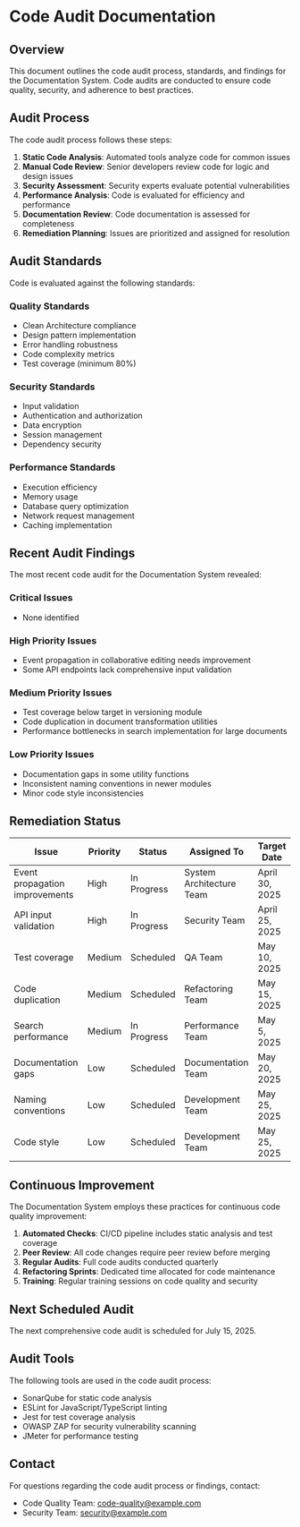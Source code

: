 # Code Audit Documentation

## Overview

This document outlines the code audit process, standards, and findings for the Documentation System. Code audits are conducted to ensure code quality, security, and adherence to best practices.

## Audit Process

The code audit process follows these steps:

1. **Static Code Analysis**: Automated tools analyze code for common issues
2. **Manual Code Review**: Senior developers review code for logic and design issues
3. **Security Assessment**: Security experts evaluate potential vulnerabilities
4. **Performance Analysis**: Code is evaluated for efficiency and performance
5. **Documentation Review**: Code documentation is assessed for completeness
6. **Remediation Planning**: Issues are prioritized and assigned for resolution

## Audit Standards

Code is evaluated against the following standards:

### Quality Standards
- Clean Architecture compliance
- Design pattern implementation
- Error handling robustness
- Code complexity metrics
- Test coverage (minimum 80%)

### Security Standards
- Input validation
- Authentication and authorization
- Data encryption
- Session management
- Dependency security

### Performance Standards
- Execution efficiency
- Memory usage
- Database query optimization
- Network request management
- Caching implementation

## Recent Audit Findings

The most recent code audit for the Documentation System revealed:

### Critical Issues
- None identified

### High Priority Issues
- Event propagation in collaborative editing needs improvement
- Some API endpoints lack comprehensive input validation

### Medium Priority Issues
- Test coverage below target in versioning module
- Code duplication in document transformation utilities
- Performance bottlenecks in search implementation for large documents

### Low Priority Issues
- Documentation gaps in some utility functions
- Inconsistent naming conventions in newer modules
- Minor code style inconsistencies

## Remediation Status

| Issue | Priority | Status | Assigned To | Target Date |
|-------|----------|--------|-------------|------------|
| Event propagation improvements | High | In Progress | System Architecture Team | April 30, 2025 |
| API input validation | High | In Progress | Security Team | April 25, 2025 |
| Test coverage | Medium | Scheduled | QA Team | May 10, 2025 |
| Code duplication | Medium | Scheduled | Refactoring Team | May 15, 2025 |
| Search performance | Medium | In Progress | Performance Team | May 5, 2025 |
| Documentation gaps | Low | Scheduled | Documentation Team | May 20, 2025 |
| Naming conventions | Low | Scheduled | Development Team | May 25, 2025 |
| Code style | Low | Scheduled | Development Team | May 25, 2025 |

## Continuous Improvement

The Documentation System employs these practices for continuous code quality improvement:

1. **Automated Checks**: CI/CD pipeline includes static analysis and test coverage
2. **Peer Review**: All code changes require peer review before merging
3. **Regular Audits**: Full code audits conducted quarterly
4. **Refactoring Sprints**: Dedicated time allocated for code maintenance
5. **Training**: Regular training sessions on code quality and security

## Next Scheduled Audit

The next comprehensive code audit is scheduled for July 15, 2025.

## Audit Tools

The following tools are used in the code audit process:

- SonarQube for static code analysis
- ESLint for JavaScript/TypeScript linting
- Jest for test coverage analysis
- OWASP ZAP for security vulnerability scanning
- JMeter for performance testing

## Contact

For questions regarding the code audit process or findings, contact:

- Code Quality Team: code-quality@example.com
- Security Team: security@example.com